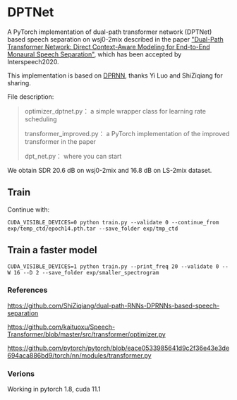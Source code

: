 # DPTNet

A PyTorch implementation of dual-path transformer network (DPTNet) based speech separation on wsj0-2mix described in the  paper  <a href="https://arxiv.org/abs/2007.13975">"Dual-Path Transformer Network: Direct Context-Aware Modeling for End-to-End Monaural Speech Separation"</a>, which has been accepted by Interspeech2020.  



This implementation is based on <a href="https://github.com/ShiZiqiang/dual-path-RNNs-DPRNNs-based-speech-separation">DPRNN</a>, thanks Yi Luo and ShiZiqiang for sharing.

File description:

> optimizer_dptnet.py：                               a simple wrapper class for learning rate scheduling
>
> transformer_improved.py：                               a PyTorch implementation of the improved transformer in the paper
>
> dpt_net.py：                               where you can start

We obtain SDR 20.6 dB on wsj0-2mix and 16.8 dB on LS-2mix dataset.

## Train

Continue with:

```
CUDA_VISIBLE_DEVICES=0 python train.py --validate 0 --continue_from exp/temp_ctd/epoch14.pth.tar --save_folder exp/tmp_ctd
```

## Train a faster model

```
CUDA_VISIBLE_DEVICES=1 python train.py --print_freq 20 --validate 0 --W 16 --D 2 --save_folder exp/smaller_spectrogram
```

### References

<a href="https://github.com/ShiZiqiang/dual-path-RNNs-DPRNNs-based-speech-separation">https://github.com/ShiZiqiang/dual-path-RNNs-DPRNNs-based-speech-separation</a>

<a href="https://github.com/kaituoxu/Speech-Transformer/blob/master/src/transformer/optimizer.py">https://github.com/kaituoxu/Speech-Transformer/blob/master/src/transformer/optimizer.py</a>

<a href="https://github.com/pytorch/pytorch/blob/eace0533985641d9c2f36e43e3de694aca886bd9/torch/nn/modules/transformer.py">https://github.com/pytorch/pytorch/blob/eace0533985641d9c2f36e43e3de694aca886bd9/torch/nn/modules/transformer.py</a>

### Verions

Working in pytorch 1.8, cuda 11.1
